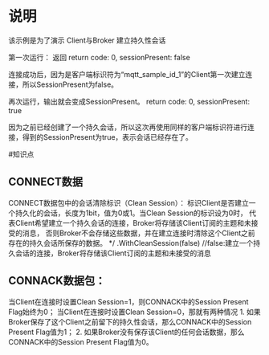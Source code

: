 ﻿# 说明

该示例是为了演示 Client与Broker 建立持久性会话

第一次运行：
返回
return code: 0, sessionPresent: false

连接成功后，因为是客户端标识符为“mqtt_sample_id_1”的Client第一次建立连接，所以SessionPresent为false。

再次运行，输出就会变成SessionPresent。
return code: 0, sessionPresent: true

因为之前已经创建了一个持久会话，所以这次再使用同样的客户端标识符进行连接，得到的SessionPresent为true，表示会话已经存在了。

#知识点

## CONNECT数据

CONNECT数据包中的会话清除标识（Clean Session）：
    标识Client是否建立一个持久化的会话，长度为1bit，值为0或1。当Clean   Session的标识设为0时，
代表Client希望建立一个持久会话的连接，Broker将存储该Client订阅的主题和未接受的消息，
否则Broker不会存储这些数据，并在建立连接时清除这个Client之前存在的持久会话所保存的数据。
*/
.WithCleanSession(false) //false:建立一个持久会话的连接，Broker将存储该Client订阅的主题和未接受的消息


## CONNACK数据包：

当Client在连接时设置Clean Session=1，则CONNACK中的Session Present Flag始终为0；
当Client在连接时设置Clean Session=0，那就有两种情况
    1. 如果Broker保存了这个Client之前留下的持久性会话，那么CONNACK中的Session Present Flag值为1；
    2. 如果Broker没有保存该Client的任何会话数据，那么CONNACK中的Session Present Flag值为0。